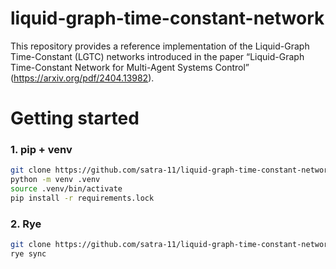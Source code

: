 # liquid-graph-time-constant-network
This repository provides a reference implementation of the Liquid-Graph Time-Constant (LGTC) networks introduced in the paper “Liquid-Graph Time-Constant Network for Multi-Agent Systems Control” (https://arxiv.org/pdf/2404.13982).

# Getting started
### 1. pip + venv
```bash
git clone https://github.com/satra-11/liquid-graph-time-constant-network .
python -m venv .venv
source .venv/bin/activate
pip install -r requirements.lock
```
### 2. Rye
```bash
git clone https://github.com/satra-11/liquid-graph-time-constant-network .
rye sync
```
